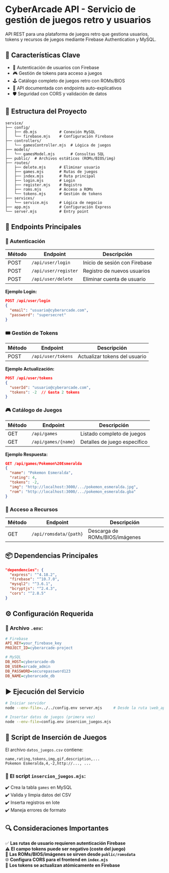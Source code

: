 # CyberArcade API - Servicio de gestión de juegos retro y usuarios

API REST para una plataforma de juegos retro que gestiona usuarios, tokens y recursos de juegos mediante Firebase Authentication y MySQL.

## 📌 Características Clave
- 🔐 Autenticación de usuarios con Firebase
- 🎮 Gestión de tokens para acceso a juegos
- 🕹️ Catálogo completo de juegos retro con ROMs/BIOS
- 📄 API documentada con endpoints auto-explicativos
- 🛡️ Seguridad con CORS y validación de datos

## 📂 Estructura del Proyecto
```
service/
├── config/
│   ├── db.mjs          # Conexión MySQL
│   └── firebase.mjs    # Configuración Firebase
├── controllers/
│   └── gamesController.mjs  # Lógica de juegos
├── models/
│   └── gamesModel.mjs       # Consultas SQL
├── public/  # Archivos estáticos (ROMs/BIOS/img)
├── routes/
│   ├── delete.mjs      # Eliminar usuario
│   ├── games.mjs       # Rutas de juegos
│   ├── index.mjs       # Ruta principal
│   ├── login.mjs       # Login
│   ├── register.mjs    # Registro
│   ├── roms.mjs        # Acceso a ROMs
│   └── tokens.mjs      # Gestión de tokens
├── services/
│   └── service.mjs     # Lógica de negocio
├── app.mjs             # Configuración Express
└── server.mjs          # Entry point
```

## 🚀 Endpoints Principales

### 🔑 Autenticación
| Método | Endpoint             | Descripción                     |
|--------|----------------------|---------------------------------|
| POST   | `/api/user/login`    | Inicio de sesión con Firebase   |
| POST   | `/api/user/register` | Registro de nuevos usuarios     |
| POST   | `/api/user/delete`   | Eliminar cuenta de usuario      |

**Ejemplo Login:**
```json
POST /api/user/login
{
  "email": "usuario@cyberarcade.com",
  "password": "supersecret"
}
```

### 🎟️ Gestión de Tokens
| Método | Endpoint          | Descripción                      |
|--------|------------------|----------------------------------|
| POST   | `/api/user/tokens` | Actualizar tokens del usuario   |

**Ejemplo Actualización:**
```json
POST /api/user/tokens
{
  "userId": "usuario@cyberarcade.com",
  "tokens": -2  // Gasta 2 tokens
}
```

### 🎮 Catálogo de Juegos
| Método | Endpoint             | Descripción                     |
|--------|----------------------|---------------------------------|
| GET    | `/api/games`         | Listado completo de juegos     |
| GET    | `/api/games/{name}`  | Detalles de juego específico   |

**Ejemplo Respuesta:**
```json
GET /api/games/Pokemon%20Esmeralda
{
  "name": "Pokemon Esmeralda",
  "rating": 4,
  "tokens": -2,
  "img": "http://localhost:3000/.../pokemon_esmeralda.jpg",
  "rom": "http://localhost:3000/.../pokemon_esmeralda.gba"
}
```

### 📁 Acceso a Recursos
| Método | Endpoint               | Descripción                          |
|--------|------------------------|--------------------------------------|
| GET    | `/api/romsdata/{path}` | Descarga de ROMs/BIOS/imágenes      |

## 📦 Dependencias Principales
```json
"dependencies": {
  "express": "^4.18.2",
  "firebase": "^10.7.0",
  "mysql2": "^3.6.1",
  "bcryptjs": "^2.4.3",
  "cors": "^2.8.5"
}
```

## ⚙️ Configuración Requerida
### 📄 Archivo `.env`:
```ini
# Firebase
API_KEY=your_firebase_key
PROJECT_ID=cyberarcade-project

# MySQL
DB_HOST=cyberarcade-db
DB_USER=arcade_admin
DB_PASSWORD=securepassword123
DB_NAME=cyberarcade_db
```

## ▶️ Ejecución del Servicio
```bash
# Iniciar servidor
node --env-file=../../config.env server.mjs     # Desde la ruta \web_api_videojuegos\src\servicio

# Insertar datos de juegos (primera vez)
node --env-file=config.env insercion_juegos.mjs
```

## 📝 Script de Inserción de Juegos
El archivo `datos_juegos.csv` contiene:
```csv
name,rating,tokens,img,gif,description,...
Pokemon Esmeralda,4,-2,http://..., ...
```

### 📜 El script `insercion_juegos.mjs`:
✔️ Crea la tabla `games` en MySQL  
✔️ Valida y limpia datos del CSV  
✔️ Inserta registros en lote  
✔️ Maneja errores de formato  

## 🔍 Consideraciones Importantes
✅ **Las rutas de usuario requieren autenticación Firebase**  
⚠️ **El campo tokens puede ser negativo (coste del juego)**  
📁 **Las ROMs/BIOS/imágenes se sirven desde `public/romsdata`**  
🌐 **Configura CORS para el frontend en `index.mjs`**  
🔄 **Los tokens se actualizan atómicamente en Firebase**  
